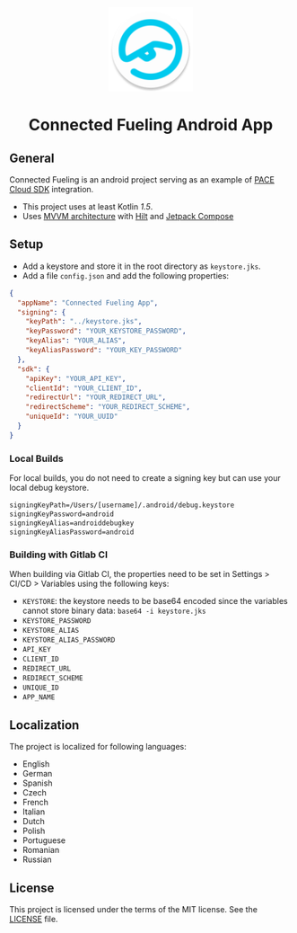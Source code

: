 <div align="center">
<img src="./icon.png" width="150" height="150" />

<h1 align="center">
    Connected Fueling Android App
</h1>
</div>

## General

Connected Fueling is an android project serving as an example
of [PACE Cloud SDK](https://github.com/pace/cloud-sdk-android) integration.

- This project uses at least Kotlin *1.5*.
- Uses [MVVM architecture](https://developer.android.com/jetpack/guide#recommended-app-arch)
  with [Hilt](https://developer.android.com/training/dependency-injection/hilt-android)
  and [Jetpack Compose](https://developer.android.com/jetpack/compose/documentation)

## Setup

- Add a keystore and store it in the root directory as `keystore.jks`.
- Add a file `config.json` and add the following properties:

```json
{
  "appName": "Connected Fueling App",
  "signing": {
    "keyPath": "../keystore.jks",
    "keyPassword": "YOUR_KEYSTORE_PASSWORD",
    "keyAlias": "YOUR_ALIAS",
    "keyAliasPassword": "YOUR_KEY_PASSWORD"
  },
  "sdk": {
    "apiKey": "YOUR_API_KEY",
    "clientId": "YOUR_CLIENT_ID",
    "redirectUrl": "YOUR_REDIRECT_URL",
    "redirectScheme": "YOUR_REDIRECT_SCHEME",
    "uniqueId": "YOUR_UUID"
  }
}
```

### Local Builds

For local builds, you do not need to create a signing key but can use your local debug keystore.

```
signingKeyPath=/Users/[username]/.android/debug.keystore
signingKeyPassword=android
signingKeyAlias=androiddebugkey
signingKeyAliasPassword=android
```

### Building with Gitlab CI

When building via Gitlab CI, the properties need to be set in Settings > CI/CD > Variables using the
following keys:

- `KEYSTORE`: the keystore needs to be base64 encoded since the variables cannot store binary
  data: `base64 -i keystore.jks`
- `KEYSTORE_PASSWORD`
- `KEYSTORE_ALIAS`
- `KEYSTORE_ALIAS_PASSWORD`
- `API_KEY`
- `CLIENT_ID`
- `REDIRECT_URL`
- `REDIRECT_SCHEME`
- `UNIQUE_ID`
- `APP_NAME`

## Localization

The project is localized for following languages:

* English
* German
* Spanish
* Czech
* French
* Italian
* Dutch
* Polish
* Portuguese
* Romanian
* Russian

## License

This project is licensed under the terms of the MIT license. See the [LICENSE](./LICENSE.md) file.

